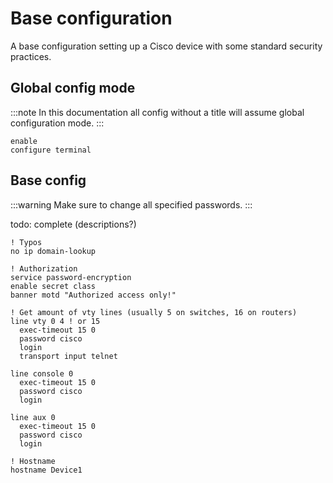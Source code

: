 # Base configuration

A base configuration setting up a Cisco device with some standard security practices.

## Global config mode

:::note
In this documentation all config without a title will assume global configuration mode.
:::

```cisco-ios title="unprivileged exec>"
enable
configure terminal
```

## Base config

:::warning
Make sure to change all specified passwords.
:::

todo: complete (descriptions?)

```cisco-ios
! Typos
no ip domain-lookup

! Authorization
service password-encryption
enable secret class
banner motd "Authorized access only!"

! Get amount of vty lines (usually 5 on switches, 16 on routers)
line vty 0 4 ! or 15
  exec-timeout 15 0
  password cisco
  login
  transport input telnet

line console 0
  exec-timeout 15 0
  password cisco
  login

line aux 0
  exec-timeout 15 0
  password cisco
  login

! Hostname
hostname Device1
```
